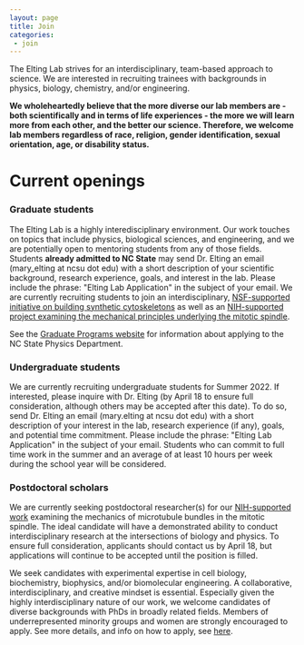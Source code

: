 ```yaml
---
layout: page
title: Join
categories:
 - join
---
```


The Elting Lab strives for an interdisciplinary, team-based approach to science. We are interested in recruiting trainees with backgrounds in physics, biology, chemistry, and/or engineering.

**We wholeheartedly believe that the more diverse our lab members are - both scientifically and in terms of life experiences - the more we will learn more from each other, and the better our science. Therefore, we welcome lab members regardless of race, religion, gender identification, sexual orientation, age, or disability status.**

# Current openings

<!--We are currently recruiting a full-time research technician. We seek candidates with a degree in a biosciences related field, basic biosciences laboratory skills, and significant experience with molecular biology and microbiology. More details on the position available <a href="https://physics.ncsu.edu/eltinglab/TechnicianFlier2020.pdf">here</a>. Apply <a href="https://jobs.ncsu.edu/postings/137830">here</a>.-->

### Graduate students

The Elting Lab is a highly interedisciplinary environment. Our work touches on topics that include physics, biological sciences, and engineering, and we are potentially open to mentoring students from any of those fields. Students **already admitted to NC State** may send Dr. Elting an email (mary_elting at ncsu dot edu) with a short description of your scientific background, research experience, goals, and interest in the lab. Please include the phrase: "Elting Lab Application" in the subject of your email. We are currently recruiting students to join an interdisciplinary, <a href="{{ site.baseurl }}/news/CYBORG-cell-grant/">NSF-supported initiative on building synthetic cytoskeletons</a> as well as an <a href="{{ site.baseurl }}/news/NIH-MIRA-grant/">NIH-supported project examining the mechanical principles underlying the mitotic spindle</a>.

See the <a href="https://www.physics.ncsu.edu/graduate/">Graduate Programs website</a> for information about applying to the NC State Physics Department.

<!--# Future positions

If you're interested in joining our research efforts in the future, you're welcome to contact Dr. Elting to inquire about possible positions. Please see instructions below.-->

### Undergraduate students

We are currently recruiting undergraduate students for Summer 2022. If interested, please inquire with Dr. Elting (by April 18 to ensure full consideration, although others may be accepted after this date). To do so, send Dr. Elting an email (mary.elting at ncsu dot edu) with a short description of your interest in the lab, research experience (if any), goals, and potential time commitment. Please include the phrase: "Elting Lab Application" in the subject of your email. Students who can commit to full time work in the summer and an average of at least 10 hours per week during the school year will be considered.

### Postdoctoral scholars

We are currently seeking postdoctoral researcher(s) for our <a href="{{ site.baseurl }}/news/NIH-MIRA-grant/">NIH-supported work</a> examining the mechanics of microtubule bundles in the mitotic spindle. The ideal candidate will have a demonstrated ability to conduct interdisciplinary research at the intersections of biology and physics. To ensure full consideration, applicants should contact us by April 18, but applications will continue to be accepted until the position is filled.

We seek candidates with experimental expertise in cell biology, biochemistry, biophysics, and/or biomolecular engineering. A collaborative, interdisciplinary, and creative mindset is essential. Especially given the highly interdisciplinary nature of our work, we welcome candidates of diverse backgrounds with PhDs in broadly related fields. Members of underrepresented minority groups and women are strongly encouraged to apply. See more details, and info on how to apply, see <a href="https://jobs.ncsu.edu/postings/160832">here</a>.

<!--We are currently seeking a postdoctoral researcher for an interdisciplinary, NSF-supported intitative on building synthetic cytoskeletons. This project is a multidisciplinary program involving physicists, engineers, cellular biologists, theorists/modelers, and social scientists. The work will be performed in collaboration with <a href="https://www.bhamla.gatech.edu/">Prof. Saad Bhamla</a> (Georgia Tech), <a href="https://www.fredchanglab.ucsf.edu/">Prof. Fred Chang</a> (UCSF), <a href="https://sols.asu.edu/jane-maienschein">Prof. Jane Maienschein</a> (Arizona State University) and <a href="http://dinner-group.uchicago.edu/">Prof. Aaron Dinner</a> (University of Chicago).

We seek candidates with experimental expertise in cell biology, biochemistry, biophysics, and/or biomolecular engineering. A collaborative, interdisciplinary, and creative mindset is essential. Given the highly interdisciplinary nature of the work, we welcome candidates of diverse backgrounds with PhDs in broadly related fields. Members of underrepresented minority groups and women are strongly encouraged to apply. See more details, and info on how to apply, <a href="https://physics.ncsu.edu/eltinglab/CyborgCellsPostdocAd.pdf">here</a>.

 We are not currently recruiting postdocs, but exceptional candidates may be considered. Send Dr. Elting an email (mary_elting at ncsu dot edu) with your CV and a cover letter describing your background, research experience, and why you're interested in the lab. Please include the phrase: "Elting Lab Application" in the subject of your email. -->


